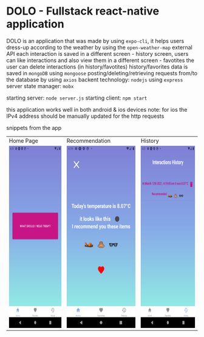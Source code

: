 # DOLO - Fullstack react-native application

DOLO is an application that was made by using `expo-cli`, it helps users dress-up according to the weather by using the `open-weather-map` external API
each interaction is saved in a different screen - history screen, 
users can like interactions and also view them in a different screen - favotites 
the user can delete interactions (in history/favotites)
history/favorites data is saved in `mongoDB` using `mongoose`
posting/deleting/retrieving requests from/to the database by using `axios` 
backent technology: `nodejs` using `express` server
state manager: `mobx` 

starting server: `node server.js`
starting client: `npm start`

this application works well in both android & ios devices
note: for ios the IPv4 address should be manually updated for the http requests

snippets from the app

<table>
  <tr>
    <td>Home Page</td>
     <td>Recommendation</td>
     <td>History</td>
  </tr>
  <tr>
    <td><img src="https://github.com/suhahagit/DOLO/blob/master/images/homePage.png" width="270" height="480" /></td>
    <td><img src="https://github.com/suhahagit/DOLO/blob/master/images/recommendation.png" width="270" height="480" /></td>
    <td><img src="https://github.com/suhahagit/DOLO/blob/master/images/history.png" width="270" height="480" /></td>
  </tr>
 </table>
